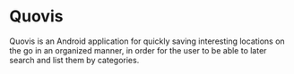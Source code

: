 # Quovis
Quovis is an Android application for quickly saving interesting locations on the go in an organized manner, in order for the user to be able to later search and list them by categories.
